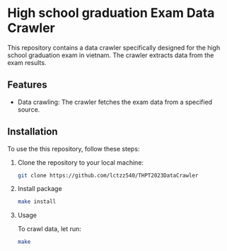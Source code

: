 # High school graduation Exam Data Crawler

This repository contains a data crawler specifically designed for the high school graduation exam in vietnam. The crawler extracts data from the exam results.

## Features

- Data crawling: The crawler fetches the exam data from a specified source.

## Installation

To use the this repository, follow these steps:

1. Clone the repository to your local machine:

   ```bash
   git clone https://github.com/lctzz540/THPT2023DataCrawler
   ```

2. Install package

   ```bash
   make install
   ```

3. Usage

   To crawl data, let run:

   ```bash
   make
   ```
